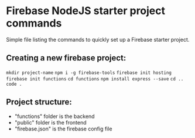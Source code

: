 # Firebase NodeJS starter project commands 

Simple file listing the commands to quickly set up a Firebase starter project. 

## Creating a new firebase project:
```mkdir project-name```
```npm i -g firebase-tools```
```firebase init hosting```
```firebase init functions```
```cd functions```
```npm install express --save```
```cd ..```
```code .```

## Project structure:
  - "functions" folder is the backend
  - "public" folder is the frontend
  - "firebase.json" is the firebase config file

